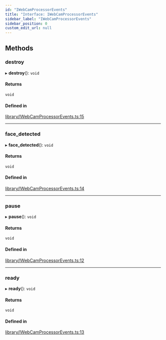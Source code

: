 ```yaml
---
id: "IWebCamProcessorEvents"
title: "Interface: IWebCamProcessorEvents"
sidebar_label: "IWebCamProcessorEvents"
sidebar_position: 0
custom_edit_url: null
---
```


## Methods

### destroy

▸ **destroy**(): `void`

#### Returns

`void`

#### Defined in

[library/IWebCamProcessorEvents.ts:15](https://github.com/sergio-lucas/webCamProcessor/blob/e78be59/src/library/IWebCamProcessorEvents.ts#L15)

___

### face\_detected

▸ **face_detected**(): `void`

#### Returns

`void`

#### Defined in

[library/IWebCamProcessorEvents.ts:14](https://github.com/sergio-lucas/webCamProcessor/blob/e78be59/src/library/IWebCamProcessorEvents.ts#L14)

___

### pause

▸ **pause**(): `void`

#### Returns

`void`

#### Defined in

[library/IWebCamProcessorEvents.ts:12](https://github.com/sergio-lucas/webCamProcessor/blob/e78be59/src/library/IWebCamProcessorEvents.ts#L12)

___

### ready

▸ **ready**(): `void`

#### Returns

`void`

#### Defined in

[library/IWebCamProcessorEvents.ts:13](https://github.com/sergio-lucas/webCamProcessor/blob/e78be59/src/library/IWebCamProcessorEvents.ts#L13)
